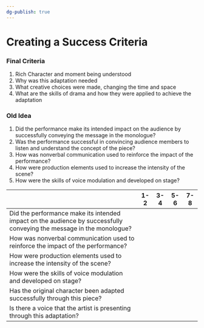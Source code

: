```yaml
---
dg-publish: true
---
```

# Creating a Success Criteria
### Final Criteria
1. Rich Character and moment being understood 
2. Why was this adaptation needed
3. What creative choices were made, changing the time and space
4. What are the skills of drama and how they were applied to achieve the adaptation 

### Old Idea

1. Did the performance make its intended impact on the audience by successfully conveying the message in the monologue?
2. Was the performance successful in convincing audience members to listen and understand the concept of the piece? 
3. How was nonverbal communication used to reinforce the impact of the performance?
4. How were production elements used to increase the intensity of the scene?
5. How were the skills of voice modulation and developed on stage?

|                                                                                                                      | 1-2 | 3-4 | 5-6 | 7-8 |
| -------------------------------------------------------------------------------------------------------------------- | --- | --- | --- | --- |
| Did the performance make its intended impact on the audience by successfully conveying the message in the monologue? |     |     |     |     |
| How was nonverbal communication used to reinforce the impact of the performance?                                     |     |     |     |     |
| How were production elements used to increase the intensity of the scene?                                            |     |     |     |     |
| How were the skills of voice modulation and developed on stage?                                                      |     |     |     |     |
| Has the original character been adapted successfully through this piece?                                             |     |     |     |     |
| Is there a voice that the artist is presenting through this adaptation?                                                                                                                     |     |     |     |     |
